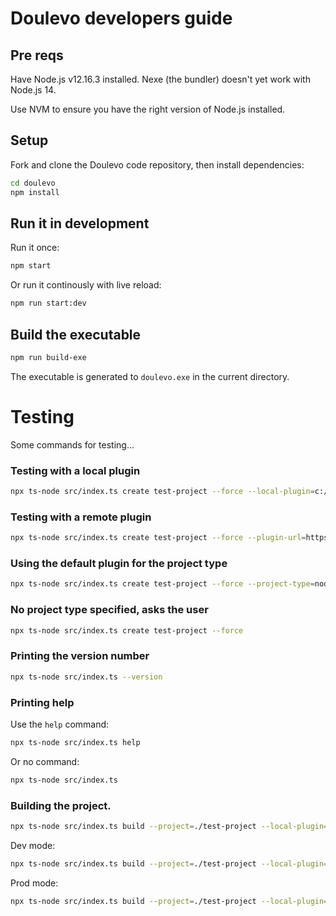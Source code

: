 # Doulevo developers guide


## Pre reqs

Have Node.js v12.16.3 installed. Nexe (the bundler) doesn't yet work with Node.js 14.

Use NVM to ensure you have the right version of Node.js installed.

## Setup

Fork and clone the Doulevo code repository, then install dependencies:

```bash
cd doulevo
npm install
```

## Run it in development

Run it once:

```bash
npm start
```

Or run it continously with live reload: 

```bash
npm run start:dev
```

## Build the executable

```bash
npm run build-exe
```

The executable is generated to `doulevo.exe` in the current directory.

# Testing

Some commands for testing...

### Testing with a local plugin

```bash
npx ts-node src/index.ts create test-project --force --local-plugin=c:/projects/doulevo/plugins/nodejs
```

### Testing with a remote plugin

```bash
npx ts-node src/index.ts create test-project --force --plugin-url=https://github.com/doulevo/plugin-nodejs.git
```

### Using the default plugin for the project type

```bash
npx ts-node src/index.ts create test-project --force --project-type=nodejs
```
### No project type specified, asks the user

```bash
npx ts-node src/index.ts create test-project --force
```

### Printing the version number

```bash
npx ts-node src/index.ts --version
```

### Printing help

Use the `help` command:

```bash
npx ts-node src/index.ts help
```

Or no command:

```bash
npx ts-node src/index.ts
```

### Building the project.

```bash
npx ts-node src/index.ts build --project=./test-project --local-plugin=c:/projects/doulevo/plugins/nodejs
```

Dev  mode:

```bash
npx ts-node src/index.ts build --project=./test-project --local-plugin=c:/projects/doulevo/plugins/nodejs --mode=dev
```

Prod mode:

```bash
npx ts-node src/index.ts build --project=./test-project --local-plugin=c:/projects/doulevo/plugins/nodejs --mode=prod
```